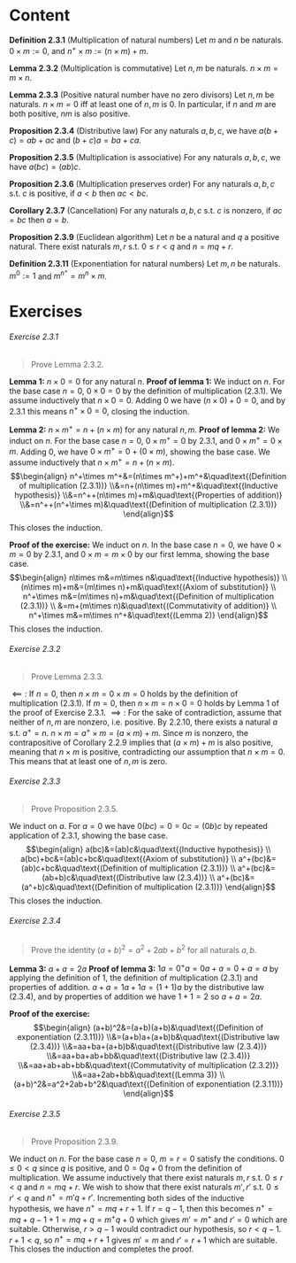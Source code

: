 # Content
**Definition 2.3.1** (Multiplication of natural numbers)
Let $m$ and $n$ be naturals. $0\times m:=0$, and $n^+\times m:=(n\times m)+m$.

**Lemma 2.3.2** (Multiplication is commutative)
Let $n,m$ be naturals. $n\times m=m\times n$.

**Lemma 2.3.3** (Positive natural number have no zero divisors)
Let $n,m$ be naturals. $n\times m=0$ iff at least one of $n,m$ is $0$. In particular, if $n$ and $m$ are both positive, $nm$ is also positive.

**Proposition 2.3.4** (Distributive law)
For any naturals $a,b,c$, we have $a(b+c)=ab+ac$ and $(b+c)a=ba+ca$.

**Proposition 2.3.5** (Multiplication is associative)
For any naturals $a,b,c$, we have $a(bc)=(ab)c$.

**Proposition 2.3.6** (Multiplication preserves order)
For any naturals $a,b,c$ s.t. $c$ is positive, if $a<b$ then $ac<bc$.

**Corollary 2.3.7** (Cancellation)
For any naturals $a,b,c$ s.t. $c$ is nonzero, if $ac=bc$ then $a=b$.

**Proposition 2.3.9** (Euclidean algorithm)
Let $n$ be a natural and $q$ a positive natural. There exist naturals $m,r$ s.t. $0\leq r<q$ and $n=mq+r$.

**Definition 2.3.11** (Exponentiation for natural numbers)
Let $m,n$ be naturals. $m^0:=1$ and $m^{n^+}=m^n\times m$.
# Exercises
###### Exercise 2.3.1
> Prove Lemma 2.3.2.

**Lemma 1:** $n\times 0=0$ for any natural $n$.
**Proof of lemma 1:**
We induct on $n$. For the base case $n=0$, $0\times0=0$ by the definition of multiplication (2.3.1). We assume inductively that $n\times 0=0$. Adding $0$ we have $(n\times 0)+0=0$, and by 2.3.1 this means $n^+\times 0=0$, closing the induction.

**Lemma 2:** $n\times m^+=n+(n\times m)$ for any natural $n,m$.
**Proof of lemma 2:**
We induct on $n$. For the base case $n=0$, $0\times m^+=0$ by 2.3.1, and $0\times m^+=0\times m$. Adding $0$, we have $0\times m^+=0+(0\times m)$, showing the base case. We assume inductively that $n\times m^+=n+(n\times m)$.
$$\begin{align}
n^+\times m^+&=(n\times m^+)+m^+&\quad\text{(Definition of multiplication (2.3.1))}
\\&=n+(n\times m)+m^+&\quad\text{(Inductive hypothesis)}
\\&=n^++(n\times m)+m&\quad\text{(Properties of addition)}
\\&=n^++(n^+\times m)&\quad\text{(Definition of multiplication (2.3.1))}
\end{align}$$
This closes the induction.

**Proof of the exercise:**
We induct on $n$. In the base case $n=0$, we have $0\times m=0$ by 2.3.1, and $0\times m=m\times 0$ by our first lemma, showing the base case.
$$\begin{align}
n\times m&=m\times n&\quad\text{(Inductive hypothesis)}
\\ (n\times m)+m&=(m\times n)+m&\quad\text{(Axiom of substitution)}
\\ n^+\times m&=(m\times n)+m&\quad\text{(Definition of multiplication (2.3.1))}
\\ &=m+(m\times n)&\quad\text{(Commutativity of addition)}
\\ n^+\times m&=m\times n^+&\quad\text{(Lemma 2)}
\end{align}$$
This closes the induction.
###### Exercise 2.3.2
> Prove Lemma 2.3.3.

$\impliedby:$ If $n=0$, then $n\times m=0\times m=0$ holds by the definition of multiplication (2.3.1). If $m=0$, then $n\times m=n\times 0=0$ holds by Lemma 1 of the proof of Exercise 2.3.1.
$\implies:$ For the sake of contradiction, assume that neither of $n,m$ are nonzero, i.e. positive. By 2.2.10, there exists a natural $a$ s.t. $a^+=n$. $n\times m=a^+\times m=(a\times m)+m$. Since $m$ is nonzero, the contrapositive of Corollary 2.2.9 implies that $(a\times m)+m$ is also positive, meaning that $n\times m$ is positive, contradicting our assumption that $n\times m=0$. This means that at least one of $n,m$ is zero.
###### Exercise 2.3.3
> Prove Proposition 2.3.5.

We induct on $a$. For $a=0$ we have $0(bc)=0=0c=(0b)c$ by repeated application of 2.3.1, showing the base case.
$$\begin{align}
a(bc)&=(ab)c&\quad\text{(Inductive hypothesis)}
\\ a(bc)+bc&=(ab)c+bc&\quad\text{(Axiom of substitution)}
\\ a^+(bc)&=(ab)c+bc&\quad\text{(Definition of multiplication (2.3.1))}
\\ a^+(bc)&=(ab+b)c&\quad\text{(Distributive law (2.3.4))}
\\ a^+(bc)&=(a^+b)c&\quad\text{(Definition of multiplication (2.3.1))}
\end{align}$$
This closes the induction.
###### Exercise 2.3.4
> Prove the identity $(a+b)^2=a^2+2ab+b^2$ for all naturals $a,b$.

**Lemma 3:** $a+a=2a$
**Proof of lemma 3:**
$1a=0^+a=0a+a=0+a=a$ by applying the definition of $1$, the definition of multiplication (2.3.1) and properties of addition. $a+a=1a+1a=(1+1)a$ by the distributive law (2.3.4), and by properties of addition we have $1+1=2$ so $a+a=2a$.

**Proof of the exercise:**
$$\begin{align}
(a+b)^2&=(a+b)(a+b)&\quad\text{(Definition of exponentiation (2.3.11))}
\\&=(a+b)a+(a+b)b&\quad\text{(Distributive law (2.3.4))}
\\&=aa+ba+(a+b)b&\quad\text{(Distributive law (2.3.4))}
\\&=aa+ba+ab+bb&\quad\text{(Distributive law (2.3.4))}
\\&=aa+ab+ab+bb&\quad\text{(Commutativity of multiplication (2.3.2))}
\\&=aa+2ab+bb&\quad\text{(Lemma 3)}
\\(a+b)^2&=a^2+2ab+b^2&\quad\text{(Definition of exponentiation (2.3.11))}
\end{align}$$
###### Exercise 2.3.5
> Prove Proposition 2.3.9.

We induct on $n$. For the base case $n=0$, $m=r=0$ satisfy the conditions. $0\leq 0<q$ since $q$ is positive, and $0=0q+0$ from the definition of multiplication.
We assume inductively that there exist naturals $m,r$ s.t. $0\leq r<q$ and $n=mq+r$. We wish to show that there exist naturals $m',r'$ s.t. $0\leq r'<q$ and $n^+=m'q+r'$. Incrementing both sides of the inductive hypothesis, we have $n^+=mq+r+1$. If $r=q-1$, then this becomes $n^+=mq+q-1+1=mq+q=m^+q+0$ which gives $m'=m^+$ and $r'=0$ which are suitable. Otherwise, $r>q-1$ would contradict our hypothesis, so $r<q-1$. $r+1<q$, so $n^+=mq+r+1$ gives $m'=m$ and $r'=r+1$ which are suitable. This closes the induction and completes the proof.